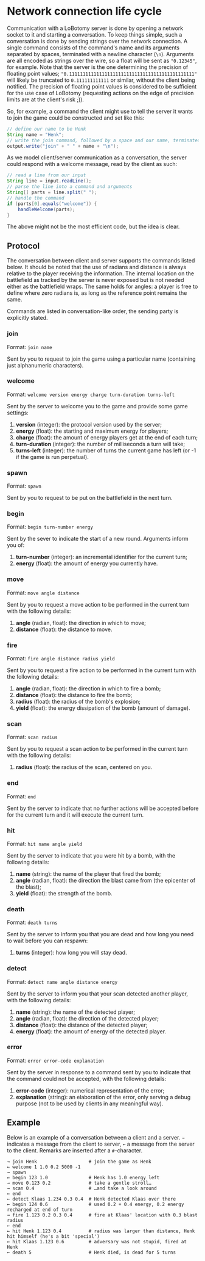 Network connection life cycle
=============================

Communication with a LoBotomy server is done by opening a network socket to it and starting a conversation.
To keep things simple, such a conversation is done by sending strings over the network connection.
A single command consists of the command's name and its arguments separated by spaces, terminated with a newline character (`\n`).
Arguments are all encoded as strings over the wire, so a float will be sent as `"0.12345"`, for example.
Note that the server is the one determining the precision of floating point values; `"0.1111111111111111111111111111111111111111111111"` will likely be truncated to `0.111111111111` or similar, without the client being notified.
The precision of floating point values is considered to be sufficient for the use case of LoBotomy (requesting actions on the edge of precision limits are at the client's risk ;)).

So, for example, a command the client might use to tell the server it wants to join the game could be constructed and set like this:

```java
// define our name to be Henk
String name = "Henk";
// write the join command, followed by a space and our name, terminated with a newline
output.write("join" + " " + name + "\n");
```

As we model client/server communication as a conversation, the server could respond with a welcome message, read by the client as such:

```java
// read a line from our input
String line = input.readLine();
// parse the line into a command and arguments
String[] parts = line.split(" ");
// handle the command
if (parts[0].equals("welcome")) {
	handleWelcome(parts);
}
```

The above might not be the most efficient code, but the idea is clear.

Protocol
--------

The conversation between client and server supports the commands listed below.
It should be noted that the use of radians and distance is always relative to the player receiving the information.
The internal location on the battlefield as tracked by the server is never exposed but is not needed either as the battlefield wraps.
The same holds for angles: a player is free to define where zero radians is, as long as the reference point remains the same.

Commands are listed in conversation-like order, the sending party is explicitly stated.

### join
Format: `join name`

Sent by you to request to join the game using a particular name (containing just alphanumeric characters).

### welcome
Format: `welcome version energy charge turn-duration turns-left`

Sent by the server to welcome you to the game and provide some game settings:

1. **version** (integer): the protocol version used by the server;
1. **energy** (float): the starting and maximum energy for players;
1. **charge** (float): the amount of energy players get at the end of each turn;
1. **turn-duration** (integer): the number of milliseconds a turn will take;
1. **turns-left** (integer): the number of turns the current game has left (or -1 if the game is run perpetual).

### spawn
Format: `spawn`

Sent by you to request to be put on the battlefield in the next turn.

### begin
Format: `begin turn-number energy`

Sent by the sever to indicate the start of a new round. Arguments inform you of:

1. **turn-number** (integer): an incremental identifier for the current turn;
1. **energy** (float): the amount of energy you currently have.

### move
Format: `move angle distance`

Sent by you to request a move action to be performed in the current turn with the following details:

1. **angle** (radian, float): the direction in which to move;
1. **distance** (float): the distance to move.

### fire
Format: `fire angle distance radius yield`

Sent by you to request a fire action to be performed in the current turn with the following details:

1. **angle** (radian, float): the direction in which to fire a bomb;
1. **distance** (float): the distance to fire the bomb;
1. **radius** (float): the radius of the bomb's explosion;
1. **yield** (float): the energy dissipation of the bomb (amount of damage).

### scan
Format: `scan radius`

Sent by you to request a scan action to be performed in the current turn with the following details:

1. **radius** (float): the radius of the scan, centered on you.

### end
Format: `end`

Sent by the server to indicate that no further actions will be accepted before for the current turn and it will execute the current turn.

### hit
Format: `hit name angle yield`

Sent by the server to indicate that you were hit by a bomb, with the following details:

1. **name** (string): the name of the player that fired the bomb;
1. **angle** (radian, float): the direction the blast came from (the epicenter of the blast);
1. **yield** (float): the strength of the bomb.

### death
Format: `death turns`

Sent by the server to inform you that you are dead and how long you need to wait before you can respawn:

1. **turns** (integer): how long you will stay dead.

### detect
Format: `detect name angle distance energy`

Sent by the server to inform you that your scan detected another player, with the following details:

1. **name** (string): the name of the detected player;
1. **angle** (radian, float): the direction of the detected player;
1. **distance** (float): the distance of the detected player;
1. **energy** (float): the amount of energy of the detected player.

### error
Format: `error error-code explanation`

Sent by the server in response to a command sent by you to indicate that the command could not be accepted, with the following details:

1. **error-code** (integer): numerical representation of the error;
1. **explanation** (string): an elaboration of the error, only serving a debug purpose (not to be used by clients in any meaningful way).

Example
-------

Below is an example of a conversation between a client and a server.
`→` indicates a message from the client to server, `←` a message from the server to the client.
Remarks are inserted after a `#`-character.

```
→ join Henk                   # join the game as Henk
← welcome 1 1.0 0.2 5000 -1
→ spawn
← begin 123 1.0               # Henk has 1.0 energy left
→ move 0.123 0.2              # take a gentle stroll…
→ scan 0.4                    # …and take a look around
← end
← detect Klaas 1.234 0.3 0.4  # Henk detected Klaas over there
← begin 124 0.6               # used 0.2 + 0.4 energy, 0.2 energy recharged at end of turn
→ fire 1.123 0.2 0.3 0.4      # fire at Klaas' location with 0.3 blast radius
← end
← hit Henk 1.123 0.4          # radius was larger than distance, Henk hit himself (he's a bit 'special')
← hit Klaas 1.123 0.6         # adversary was not stupid, fired at Henk
← death 5                     # Henk died, is dead for 5 turns
```

